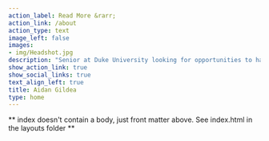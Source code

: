 ```yaml
---
action_label: Read More &rarr;
action_link: /about
action_type: text
image_left: false
images:
- img/Headshot.jpg
description: "Senior at Duke University looking for opportunities to harness data insights for the improvement of human health + well-being."
show_action_link: true
show_social_links: true
text_align_left: true
title: Aidan Gildea
type: home
---
```


** index doesn't contain a body, just front matter above.
See index.html in the layouts folder **
